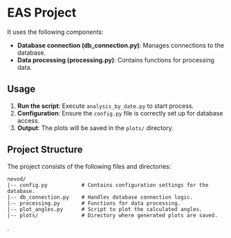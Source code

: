 # EAS Project

It uses the following components:

- **Database connection (db_connection.py)**: Manages connections to the database.
- **Data processing (processing.py)**: Contains functions for processing data.

## Usage

1. **Run the script**: Execute `analysis_by_date.py` to start process.
2. **Configuration**: Ensure the `config.py` file is correctly set up for database access.
3. **Output**: The plots will be saved in the `plots/` directory.

## Project Structure

The project consists of the following files and directories:

```
nevod/
|-- config.py           # Contains configuration settings for the database.
|-- db_connection.py    # Handles database connection logic.
|-- processing.py       # Functions for data processing.
|-- plot_angles.py      # Script to plot the calculated angles.
|-- plots/              # Directory where generated plots are saved.
```

.